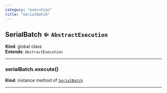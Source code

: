 ```yaml
---
category: "execution"
title: "SerialBatch"
---
```


## SerialBatch ⇐ <code>AbstractExecution</code>&nbsp;<a name="SerialBatch" href="https://github.com/seznam/IMA.js-core/tree/stable/execution/SerialBatch.js#L8" target="_blank"><span class="icon"><i class="fas fa-external-link-alt fa-xs"></i></span></a>
**Kind**: global class  
**Extends**: <code>AbstractExecution</code>  

* * *

### serialBatch.execute()&nbsp;<a name="SerialBatch+execute" href="https://github.com/seznam/IMA.js-core/tree/stable/execution/SerialBatch.js#L12" target="_blank"><span class="icon"><i class="fas fa-external-link-alt fa-xs"></i></span></a>
**Kind**: instance method of [<code>SerialBatch</code>](#SerialBatch)  

* * *

